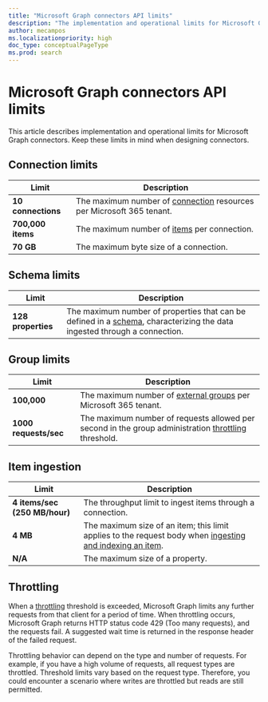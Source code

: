 ```yaml
---
title: "Microsoft Graph connectors API limits"
description: "The implementation and operational limits for Microsoft Graph connectors."
author: mecampos
ms.localizationpriority: high
doc_type: conceptualPageType
ms.prod: search
---
```


# Microsoft Graph connectors API limits

This article describes implementation and operational limits for Microsoft Graph connectors. Keep these limits in mind when designing connectors.

## Connection limits

| **Limit** | **Description** |
| --------- | --------------- |
| **10 connections** | The maximum number of [connection](/graph/api/resources/externalconnectors-externalconnection?view=graph-rest-1.0&preserve-view=true) resources per Microsoft 365 tenant. |
| **700,000 items** | The maximum number of [items](/graph/api/resources/externalconnectors-externalitem?view=graph-rest-1.0&preserve-view=true) per connection. |
| **70 GB** | The maximum byte size of a connection. |

## Schema limits

| **Limit** | **Description** |
| --------- | --------------- |
| **128 properties** | The maximum number of properties that can be defined in a [schema](/graph/api/resources/externalconnectors-schema?view=graph-rest-1.0&preserve-view=true), characterizing the data ingested through a connection. |

## Group limits

| **Limit** | **Description** |
| --------- | --------------- |
| **100,000** | The maximum number of [external groups](/graph/api/resources/externalconnectors-externalgroup?view=graph-rest-1.0&preserve-view=true) per Microsoft 365 tenant. |
| **1000 requests/sec** | The maximum number of requests allowed per second in the group administration [throttling](#throttling) threshold. |

## Item ingestion

| **Limit** | **Description** |
| --------- | --------------- |
| **4 items/sec (250 MB/hour)** | The throughput limit to ingest items through a connection. |
| **4 MB** | The maximum size of an item; this limit applies to the request body when [ingesting and indexing an item](/graph/api/externalconnectors-externalconnection-put-items?view=graph-rest-beta&preserve-view=true&tabs=http&viewFallbackFrom=graph-rest-1.0). |
| **N/A** | The maximum size of a property. |

## Throttling

When a [throttling](throttling.md) threshold is exceeded, Microsoft Graph limits any further requests from that client for a period of time. When throttling occurs, Microsoft Graph returns HTTP status code 429 (Too many requests), and the requests fail. A suggested wait time is returned in the response header of the failed request.

Throttling behavior can depend on the type and number of requests. For example, if you have a high volume of requests, all request types are throttled. Threshold limits vary based on the request type. Therefore, you could encounter a scenario where writes are throttled but reads are still permitted.
